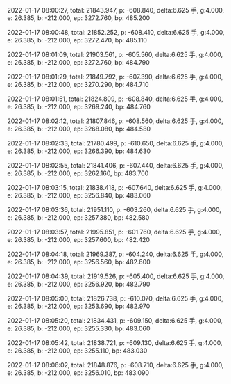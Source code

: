2022-01-17 08:00:27, total: 21843.947, p: -608.840, delta:6.625 手, g:4.000, e: 26.385, b: -212.000, ep: 3272.760, bp: 485.200

2022-01-17 08:00:48, total: 21852.252, p: -608.410, delta:6.625 手, g:4.000, e: 26.385, b: -212.000, ep: 3272.470, bp: 485.110

2022-01-17 08:01:09, total: 21903.561, p: -605.560, delta:6.625 手, g:4.000, e: 26.385, b: -212.000, ep: 3272.760, bp: 484.790

2022-01-17 08:01:29, total: 21849.792, p: -607.390, delta:6.625 手, g:4.000, e: 26.385, b: -212.000, ep: 3270.290, bp: 484.710

2022-01-17 08:01:51, total: 21824.809, p: -608.840, delta:6.625 手, g:4.000, e: 26.385, b: -212.000, ep: 3269.240, bp: 484.760

2022-01-17 08:02:12, total: 21807.846, p: -608.560, delta:6.625 手, g:4.000, e: 26.385, b: -212.000, ep: 3268.080, bp: 484.580

2022-01-17 08:02:33, total: 21780.499, p: -610.650, delta:6.625 手, g:4.000, e: 26.385, b: -212.000, ep: 3266.390, bp: 484.630

2022-01-17 08:02:55, total: 21841.406, p: -607.440, delta:6.625 手, g:4.000, e: 26.385, b: -212.000, ep: 3262.160, bp: 483.700

2022-01-17 08:03:15, total: 21838.418, p: -607.640, delta:6.625 手, g:4.000, e: 26.385, b: -212.000, ep: 3256.840, bp: 483.060

2022-01-17 08:03:36, total: 21951.110, p: -603.260, delta:6.625 手, g:4.000, e: 26.385, b: -212.000, ep: 3257.380, bp: 482.580

2022-01-17 08:03:57, total: 21995.851, p: -601.760, delta:6.625 手, g:4.000, e: 26.385, b: -212.000, ep: 3257.600, bp: 482.420

2022-01-17 08:04:18, total: 21969.387, p: -604.240, delta:6.625 手, g:4.000, e: 26.385, b: -212.000, ep: 3256.560, bp: 482.600

2022-01-17 08:04:39, total: 21919.526, p: -605.400, delta:6.625 手, g:4.000, e: 26.385, b: -212.000, ep: 3256.920, bp: 482.790

2022-01-17 08:05:00, total: 21826.738, p: -610.070, delta:6.625 手, g:4.000, e: 26.385, b: -212.000, ep: 3253.690, bp: 482.970

2022-01-17 08:05:20, total: 21834.431, p: -609.150, delta:6.625 手, g:4.000, e: 26.385, b: -212.000, ep: 3255.330, bp: 483.060

2022-01-17 08:05:42, total: 21838.721, p: -609.130, delta:6.625 手, g:4.000, e: 26.385, b: -212.000, ep: 3255.110, bp: 483.030

2022-01-17 08:06:02, total: 21848.876, p: -608.710, delta:6.625 手, g:4.000, e: 26.385, b: -212.000, ep: 3256.010, bp: 483.090